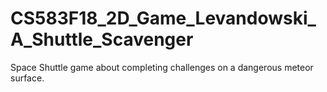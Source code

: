 # CS583F18_2D_Game_Levandowski_A_Shuttle_Scavenger

Space Shuttle game about completing challenges on a dangerous meteor surface.
